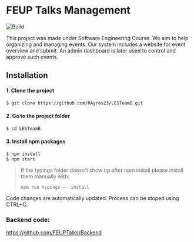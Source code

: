 # FEUP Talks Management
![Build](https://camo.githubusercontent.com/c80b945464b8a2f461df63caf4125154896b93b0/68747470733a2f2f7472617669732d63692e6f72672f616e67756c61722f717569636b73746172742e7376673f6272616e63683d6d6173746572)

This project was made under Software Engineering Course. We aim to help organizing and managing events.
Our system includes a website for event overview and submit. An admin dashboard is later used to control and approve such events.

## Installation

#### 1. Clone the project
```
$ git clone https://github.com/RAyres23/LESTeamB.git
```

#### 2. Go to the project folder
```
$ cd LESTeamB
```

#### 3. Install npm packages

```
$ npm install
$ npm start
```
> If the typings folder doesn't show up after npm install please install them manually with:
>
> `npm run typings -- install`

Code changes are automatically updated.  Process can be stoped using CTRL+C.

### Backend code:
https://github.com/FEUPTalks/Backend
